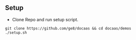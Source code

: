 ## Setup
* Clone Repo and run setup script.
```shell
git clone https://github.com/ge8/docaas && cd docaas/demos
./setup.sh
```